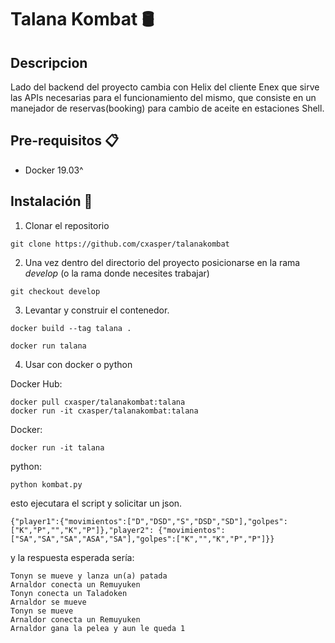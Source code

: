 # Talana Kombat 🛢

## Descripcion
Lado del backend del proyecto cambia con Helix del cliente Enex que sirve las APIs necesarias para el funcionamiento del mismo, que consiste en un manejador de reservas(booking) para cambio de aceite en estaciones Shell.

## Pre-requisitos 📋

-   Docker 19.03^

## Instalación 🔧

1. Clonar el repositorio
```
git clone https://github.com/cxasper/talanakombat
```

2. Una vez dentro del directorio del proyecto posicionarse en la rama _develop_
   (o la rama donde necesites trabajar)
```
git checkout develop
```

3. Levantar y construir el contenedor.
```
docker build --tag talana .

docker run talana
```

4. Usar con docker o python

Docker Hub:
```
docker pull cxasper/talanakombat:talana
docker run -it cxasper/talanakombat:talana
```

Docker:
```
docker run -it talana
```

python:
```
python kombat.py
```

esto ejecutara el script y solicitar un json.

```
{"player1":{"movimientos":["D","DSD","S","DSD","SD"],"golpes":["K","P","","K","P"]},"player2": {"movimientos":["SA","SA","SA","ASA","SA"],"golpes":["K","","K","P","P"]}}
```

y la respuesta esperada sería:
```
Tonyn se mueve y lanza un(a) patada
Arnaldor conecta un Remuyuken
Tonyn conecta un Taladoken
Arnaldor se mueve
Tonyn se mueve
Arnaldor conecta un Remuyuken
Arnaldor gana la pelea y aun le queda 1
```
